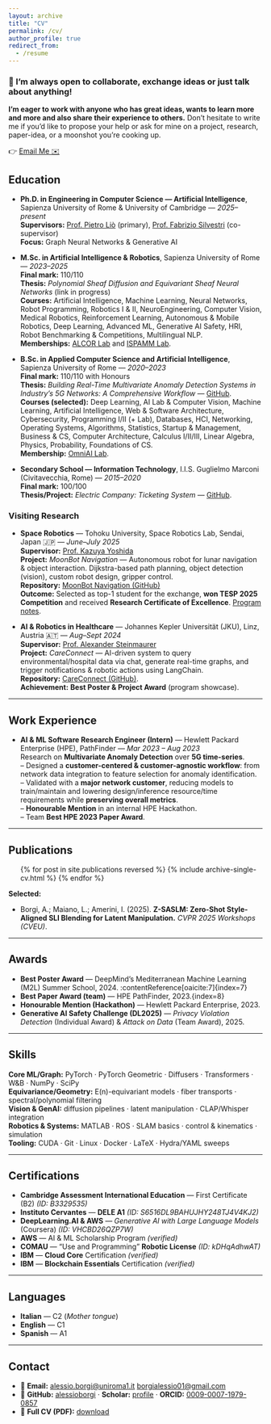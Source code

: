 ```yaml
---
layout: archive
title: "CV"
permalink: /cv/
author_profile: true
redirect_from:
  - /resume
---
```



<div class="notice--primary">
  <h3>🚀 I’m always open to collaborate, exchange ideas or just talk about anything!</h3>
  <p><strong>I’m eager to work with anyone who has great ideas, wants to learn more and more and also share their experience to others.</strong> Don’t hesitate to write me if you’d like to propose your help or ask for mine on a project, research, paper-idea, or a moonshot you’re cooking up.</p>
  <p>👉 <a href="mailto:alessio.borgi@uniroma1.it" class="btn btn--primary">Email Me ✉️</a></p>
</div>


## Education

- **Ph.D. in Engineering in Computer Science — Artificial Intelligence**, Sapienza University of Rome & University of Cambridge — *2025–present*  
  **Supervisors:** [Prof. Pietro Liò](https://www.cst.cam.ac.uk/people/pl219) (primary), [Prof. Fabrizio Silvestri](https://sites.google.com/diag.uniroma1.it/fabriziosilvestri) (co-supervisor)  
  **Focus:** Graph Neural Networks & Generative AI 
  

- **M.Sc. in Artificial Intelligence & Robotics**, Sapienza University of Rome — *2023–2025*  
  **Final mark:** 110/110  
  **Thesis:** *Polynomial Sheaf Diffusion and Equivariant Sheaf Neural Networks* (link in progress)  
  **Courses:** Artificial Intelligence, Machine Learning, Neural Networks, Robot Programming, Robotics I & II, NeuroEngineering, Computer Vision, Medical Robotics, Reinforcement Learning, Autonomous & Mobile Robotics, Deep Learning, Advanced ML, Generative AI Safety, HRI, Robot Benchmarking & Competitions, Multilingual NLP.  
  **Memberships:** [ALCOR Lab](https://alcorlab.diag.uniroma1.it/) and [ISPAMM Lab](https://sites.google.com/uniroma1.it/ispamm/). 

- **B.Sc. in Applied Computer Science and Artificial Intelligence**, Sapienza University of Rome — *2020–2023*  
  **Final mark:** 110/110 with Honours  
  **Thesis:** *Building Real-Time Multivariate Anomaly Detection Systems in Industry’s 5G Networks: A Comprehensive Workflow* — [GitHub](https://github.com/alessioborgi/Bachelor-s-Thesis).  
  **Courses (selected):** Deep Learning, AI Lab & Computer Vision, Machine Learning, Artificial Intelligence, Web & Software Architecture, Cybersecurity, Programming I/II (+ Lab), Databases, HCI, Networking, Operating Systems, Algorithms, Statistics, Startup & Management, Business & CS, Computer Architecture, Calculus I/II/III, Linear Algebra, Physics, Probability, Foundations of CS.  
  **Membership:** [OmniAI Lab](https://omnai.di.uniroma1.it/undergrad/). 

- **Secondary School — Information Technology**, I.I.S. Guglielmo Marconi (Civitavecchia, Rome) — *2015–2020*  
  **Final mark:** 100/100  
  **Thesis/Project:** *Electric Company: Ticketing System* — [GitHub](https://github.com/alessioborgi/ElectricCompany-TicketingSystem). 

### Visiting Research

- **Space Robotics** — Tohoku University, Space Robotics Lab, Sendai, Japan 🇯🇵 — *June–July 2025*  
  **Supervisor:** [Prof. Kazuya Yoshida](https://astro.mech.tohoku.ac.jp/e/)  
  **Project:** *MoonBot Navigation* — Autonomous robot for lunar navigation & object interaction. Dijkstra-based path planning, object detection (vision), custom robot design, gripper control.  
  **Repository:** [MoonBot Navigation (GitHub)](https://github.com/alessioborgi/MoonBot-Navigation)  
  **Outcome:** Selected as top-1 student for the exchange, **won TESP 2025 Competition** and received **Research Certificate of Excellence**. [Program notes](https://ivy-raisin-5ba.notion.site/TESP-2025-1845e564ed5580c0b197d35fc598a591). 

- **AI & Robotics in Healthcare** — Johannes Kepler Universität (JKU), Linz, Austria 🇦🇹 — *Aug–Sept 2024*  
  **Supervisor:** [Prof. Alexander Steinmaurer](https://it-u.at/en/persons/team/alexander-steinmaurer/)  
  **Project:** *CareConnect* — AI-driven system to query environmental/hospital data via chat, generate real-time graphs, and trigger notifications & robotic actions using LangChain.  
  **Repository:** [CareConnect (GitHub)](https://github.com/alessioborgi/CareConnect).  
  **Achievement:** **Best Poster & Project Award** (program showcase). 

---

## Work Experience

- **AI & ML Software Research Engineer (Intern)** — Hewlett Packard Enterprise (HPE), PathFinder — *Mar 2023 – Aug 2023*  
  Research on **Multivariate Anomaly Detection** over **5G time-series**.  
  – Designed a **customer-centered & customer-agnostic workflow**: from network data integration to feature selection for anomaly identification.  
  – Validated with a **major network customer**, reducing models to train/maintain and lowering design/inference resource/time requirements while **preserving overall metrics**.  
  – **Honourable Mention** in an internal HPE Hackathon.  
  – Team **Best HPE 2023 Paper Award**.

---


## Publications
<ul>
{% for post in site.publications reversed %}
  {% include archive-single-cv.html %}
{% endfor %}
</ul>

**Selected:**  
- Borgi, A.; Maiano, L.; Amerini, I. (2025). **Z-SASLM: Zero-Shot Style-Aligned SLI Blending for Latent Manipulation.** *CVPR 2025 Workshops (CVEU)*. 

---

## Awards
- **Best Poster Award** — DeepMind’s Mediterranean Machine Learning (M2L) Summer School, 2024. :contentReference[oaicite:7]{index=7}  
- **Best Paper Award (team)** — HPE PathFinder, 2023.{index=8}  
- **Honourable Mention (Hackathon)** — Hewlett Packard Enterprise, 2023.  
- **Generative AI Safety Challenge (DL2025)** — *Privacy Violation Detection* (Individual Award) & *Attack on Data* (Team Award), 2025. 

---

## Skills
**Core ML/Graph:** PyTorch · PyTorch Geometric · Diffusers · Transformers · W&B · NumPy · SciPy  
**Equivariance/Geometry:** E(n)-equivariant models · fiber transports · spectral/polynomial filtering  
**Vision & GenAI:** diffusion pipelines · latent manipulation · CLAP/Whisper integration  
**Robotics & Systems:** MATLAB · ROS · SLAM basics · control & kinematics · simulation  
**Tooling:** CUDA · Git · Linux · Docker · LaTeX · Hydra/YAML sweeps

---

## Certifications
- **Cambridge Assessment International Education** — First Certificate (B2) *(ID: B3329535)*  
- **Instituto Cervantes** — **DELE A1** *(ID: S6516DL9BAHUJHY248TJ4V4KJ2)*  
- **DeepLearning.AI & AWS** — *Generative AI with Large Language Models* (Coursera) *(ID: VHCBD26QZP7W)*  
- **AWS** — AI & ML Scholarship Program *(verified)*  
- **COMAU** — “Use and Programming” **Robotic License** *(ID: kDHqAdhwAT)*  
- **IBM** — **Cloud Core** Certification *(verified)*  
- **IBM** — **Blockchain Essentials** Certification *(verified)*

---

## Languages
- **Italian** — C2 (*Mother tongue*)  
- **English** — C1 
- **Spanish** — A1

---

## Contact
- 📧 **Email:** <a href="mailto:alessio.borgi@uniroma1.it">alessio.borgi@uniroma1.it</a> <a href="mailto:borgialessio01@gmail.com">borgialessio01@gmail.com</a>  
- 🔗 **GitHub:** <a href="https://github.com/alessioborgi">alessioborgi</a> · **Scholar:** <a href="https://scholar.google.com/citations?user=Ds4ktdkAAAAJ&hl=it">profile</a> · **ORCID:** <a href="https://orcid.org/0009-0007-1979-0857">0009-0007-1979-0857</a>  
- 📄 **Full CV (PDF):** <a href="/assets/Alessio_Borgi_CV_Short.pdf">download</a>
